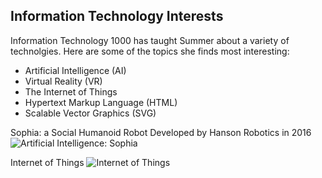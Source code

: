 ## Information Technology Interests

Information Technology 1000 has taught Summer about a variety of technolgies. Here are some of the topics she finds most interesting:
* Artificial Intelligence (AI)
* Virtual Reality (VR)
* The Internet of Things
* Hypertext Markup Language (HTML)
* Scalable Vector Graphics (SVG)

Sophia: a Social Humanoid Robot Developed by Hanson Robotics in 2016
![Artificial Intelligence: Sophia](https://ml8ygptwlcsq.i.optimole.com/fMKjlhs.f8AX~1c8f3/w:1000/h:667/q:auto/https://www.unite.ai/wp-content/uploads/2020/06/sophia-robot.jpg)


Internet of Things
![Internet of Things](https://b8g9x2x5.rocketcdn.me/wp-content/uploads/2018/08/IoT-ss-1920-8_cya3zt-1.png)
